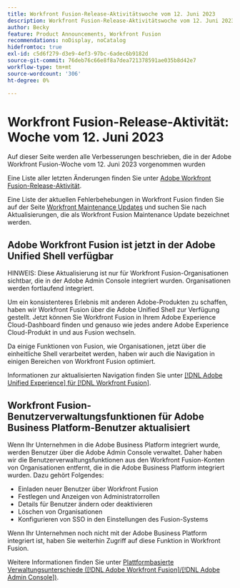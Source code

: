 ```yaml
---
title: Workfront Fusion-Release-Aktivitätswoche vom 12. Juni 2023
description: Workfront Fusion-Release-Aktivitätswoche vom 12. Juni 2023
author: Becky
feature: Product Announcements, Workfront Fusion
recommendations: noDisplay, noCatalog
hidefromtoc: true
exl-id: c5d6f279-d3e9-4ef3-97bc-6adec6b9182d
source-git-commit: 76deb76c66e8f8a7dea721378591ae035b8d42e7
workflow-type: tm+mt
source-wordcount: '306'
ht-degree: 0%

---
```


# Workfront Fusion-Release-Aktivität: Woche vom 12. Juni 2023

Auf dieser Seite werden alle Verbesserungen beschrieben, die in der Adobe Workfront Fusion-Woche vom 12. Juni 2023 vorgenommen wurden

Eine Liste aller letzten Änderungen finden Sie unter [Adobe Workfront Fusion-Release-Aktivität](../../../product-announcements/product-releases/fusion-release-activity/fusion-release-activity.md).

Eine Liste der aktuellen Fehlerbehebungen in Workfront Fusion finden Sie auf der Seite [Workfront Maintenance Updates](https://experienceleague.adobe.com/docs/workfront-known-issues/releases/current-updates.html) und suchen Sie nach Aktualisierungen, die als Workfront Fusion Maintenance Update bezeichnet werden.

## Adobe Workfront Fusion ist jetzt in der Adobe Unified Shell verfügbar

HINWEIS: Diese Aktualisierung ist nur für Workfront Fusion-Organisationen sichtbar, die in der Adobe Admin Console integriert wurden. Organisationen werden fortlaufend integriert.

Um ein konsistenteres Erlebnis mit anderen Adobe-Produkten zu schaffen, haben wir Workfront Fusion über die Adobe Unified Shell zur Verfügung gestellt. Jetzt können Sie Workfront Fusion in Ihrem Adobe Experience Cloud-Dashboard finden und genauso wie jedes andere Adobe Experience Cloud-Produkt in und aus Fusion wechseln.

Da einige Funktionen von Fusion, wie Organisationen, jetzt über die einheitliche Shell verarbeitet werden, haben wir auch die Navigation in einigen Bereichen von Workfront Fusion optimiert.

Informationen zur aktualisierten Navigation finden Sie unter [[!DNL Adobe Unified Experience] für [!DNL Workfront Fusion]](/help/quicksilver/workfront-fusion/fusion-in-admin-console/fusion-unified-experience.md).

## Workfront Fusion-Benutzerverwaltungsfunktionen für Adobe Business Platform-Benutzer aktualisiert

Wenn Ihr Unternehmen in die Adobe Business Platform integriert wurde, werden Benutzer über die Adobe Admin Console verwaltet. Daher haben wir die Benutzerverwaltungsfunktionen aus den Workfront Fusion-Konten von Organisationen entfernt, die in die Adobe Business Platform integriert wurden. Dazu gehört Folgendes:

* Einladen neuer Benutzer über Workfront Fusion
* Festlegen und Anzeigen von Administratorrollen
* Details für Benutzer ändern oder deaktivieren
* Löschen von Organisationen
* Konfigurieren von SSO in den Einstellungen des Fusion-Systems

Wenn Ihr Unternehmen noch nicht mit der Adobe Business Platform integriert ist, haben Sie weiterhin Zugriff auf diese Funktion in Workfront Fusion.

Weitere Informationen finden Sie unter [Plattformbasierte Verwaltungsunterschiede ([!DNL Adobe Workfront Fusion]/[!DNL Adobe Admin Console])](/help/quicksilver/workfront-fusion/fusion-in-admin-console/fusion-adobe-admin-console.md).
